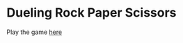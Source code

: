 # Dueling Rock Paper Scissors


Play the game [here](https://mathfour.github.io/dueling-rock-paper-scissors/)

